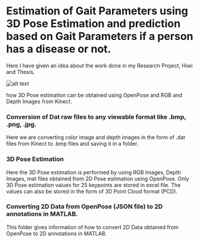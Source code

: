 # Estimation of Gait Parameters using 3D Pose Estimation and prediction based on Gait Parameters if a person has a disease or not.

Here I have given an idea about the work done in my Research Project, Hiwi and Thesis.



![alt text](https://github.com/Ankitjaiswal1201/Thesis/blob/master/Images/arch.png)


how 3D Pose estimation can be obtained using OpenPose and RGB and Depth Images from Kinect.

### Conversion of Dat raw files to any viewable format like .bmp, .png, .jpg. ###
Here we are converting color image and depth images in the form of .dat files from Kinect to .bmp files and saving it in a folder.

### 3D Pose Estimation ###
Here the 3D Pose estimation is performed by using RGB Images, Depth Images, mat files obtained from 2D Pose estimation using OpenPose. Only 3D Pose estimation values for 25 keypoints are stored in excel file. The values can also be stored in the form of 3D Point Cloud format (PCD).

### Converting 2D Data from OpenPose (JSON file) to 2D annotations in MATLAB. ###
This folder gives information of how to convert 2D Data obtained from OpenPose to 2D annotations in MATLAB.


